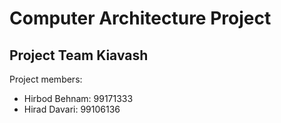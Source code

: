 
# Computer Architecture Project

## Project Team Kiavash

Project members:

* Hirbod Behnam: 99171333
* Hirad Davari: 99106136
